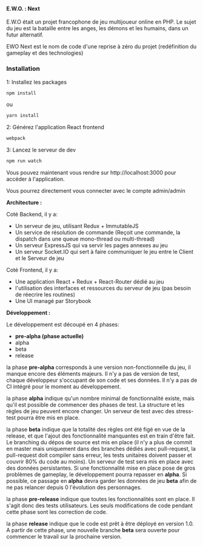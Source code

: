 #### E.W.O. :  Next

E.W.O était un projet francophone de jeu multijoueur online en PHP. 
Le sujet du jeu est la bataille entre les anges, les démons et les humains, dans un futur alternatif. 

EWO Next est le nom de code d'une reprise à zéro du projet (redéfinition du gameplay et des technologies) 

### Installation

1: Installez les packages

```bash
npm install
```

ou 

```bash
yarn install
```

2: Générez l'application React frontend

```bash
webpack
```

3: Lancez le serveur de dev

```bash
npm run watch
```

Vous pouvez maintenant vous rendre sur http://localhost:3000 pour accéder à l'application. 

Vous pourrez directement vous connecter avec le compte admin/admin

__Architecture :__

Coté Backend, il y a:
* Un serveur de jeu, utilisant Redux + ImmutableJS
* Un service de résolution de commande (Reçoit une commande, la dispatch dans une queue mono-thread ou multi-thread)
* Un serveur ExpressJS qui va servir les pages annexes au jeu
* Un serveur Socket.IO qui sert à faire communiquer le jeu entre le Client et le Serveur de jeu
  
 Coté Frontend, il y a:
 * Une application React + Redux + React-Router dédié au jeu
 * l'utilisation des interfaces et ressources du serveur de jeu (pas besoin de réecrire les routines)
 * Une UI managé par Storybook
 
 __Développement :__
 
 Le développement est découpé en 4 phases:
 * __pre-alpha (phase actuelle)__
 * alpha
 * beta
 * release
 
 la phase __pre-alpha__ corresponds à une version non-fonctionnelle du jeu, il manque encore des éléments majeurs. Il n'y a pas de version de test, chaque développeur s'occupant de son code et ses données. Il n'y a pas de CI intégré pour le moment au développement.
 
 la phase __alpha__ indique qu'un nombre minimal de fonctionnalité existe, mais qu'il est possible de commencer des phases de test. La structure et les règles de jeu peuvent encore changer. Un serveur de test avec des stress-test pourra être mis en place. 
 
 la phase __beta__ indique que la totalité des règles ont été figé en vue de la release, et que l'ajout des fonctionnalité manquantes est en train d'être fait. Le branching du dépos de source est mis en place (il n'y a plus de commit en master mais uniquement dans des branches dédiés avec pull-request, la pull-request doit compiler sans erreur, les tests unitaires doivent passer et couvrir 80% du code au moins). Un serveur de test sera mis en place avec des données persistantes. Si une fonctionnalité mise en place pose de gros problèmes de gameplay, le développement pourra repasser en __alpha__. Si possible, ce passage en __alpha__ devra garder les données de jeu __beta__ afin de ne pas relancer depuis 0 l'évolution des personnages.
 
 la phase __pre-release__ indique que toutes les fonctionnalités sont en place. Il s'agit donc des tests utilisateurs. Les seuls modifications de code pendant cette phase sont les correction de code.
 
 la phase __release__ indique que le code est prêt à être déployé en version 1.0. A partir de cette phase, une nouvelle branche __beta__ sera ouverte pour commencer le travail sur la prochaine version. 
